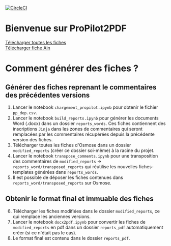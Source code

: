 [![CircleCI](https://circleci.com/gh/139bercy/propilot2pdf.svg?style=svg)](https://circleci.com/gh/139bercy/propilot2pdf)

# Bienvenue sur ProPilot2PDF

<a href="reports/archive.zip">Télécharger toutes les fiches</a></br>
<a href="reports/Suivi_territorial_plan_relance_Ain.pdf">Télécharger fiche Ain</a>


# Comment générer des fiches ?

## Générer des fiches reprenant le commentaires des précédentes versions

1. Lancer le notebook ```chargement_propilot.ipynb``` pour obtenir le fichier ```pp_dep.csv```.
2. Lancer le notebook ```build_reports.ipynb``` pour générer les documents Word (.docx) dans un dossier ```reports_words```. Ces fiches contiennent des inscriptions ```Jinja``` dans les zones de commentaires qui seront remplacées par les commentaires récupérées depuis la précédente version des fiches. 
3. Télécharger toutes les fiches d'Osmose dans un dossier ```modified_reports``` (créer ce dossier soi-même) à la racine du projet.
4. Lancer le notebook ```transpose_comments.ipynb``` pour une transposition des commentaires de ```modified_reports``` -> ```reports_word/transposed_reports``` qui réutilise les nouvelles fiches-templates générées dans ```reports_words```.
5. Il est possible de déposer les fiches contenues dans ```reports_word/transposed_reports``` sur Osmose.


## Obtenir le format final et immuable des fiches

6. Télécharger les fiches modifiées dans le dossier ```modified_reports```, ce qui remplace les anciennes versions.
7. Lancer le notebook ```docx2pdf.ipynb``` pour convertir les fiches de ```modified_reports``` en pdf dans un dossier ```reports_pdf``` automatiquement créer (si ce n'était pas le cas).
8. Le format final est contenu dans le dossier ```reports_pdf```.
